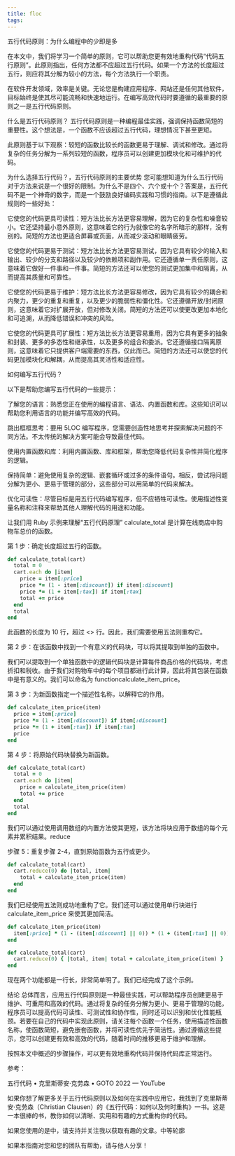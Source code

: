 ```yaml
---
title: floc
tags:
---
```


五行代码原则：为什么编程中的少即是多

在本文中，我们将学习一个简单的原则，它可以帮助您更有效地重构代码“代码五行原则”。此原则指出，任何方法都不应超过五行代码。如果一个方法的长度超过五行，则应将其分解为较小的方法，每个方法执行一个职责。

在软件开发领域，效率是关键。无论您是构建应用程序、网站还是任何其他软件，目标始终是使其尽可能流畅和快速地运行。在编写高效代码时要遵循的最重要的原则之一是五行代码原则。

什么是五行代码原则？
五行代码原则是一种编程最佳实践，强调保持函数简短的重要性。这个想法是，一个函数不应该超过五行代码，理想情况下甚至更短。

此原则基于以下观察：较短的函数比较长的函数更易于理解、调试和修改。通过将复杂的任务分解为一系列较短的函数，程序员可以创建更加模块化和可维护的代码。

为什么选择五行代码？，五行代码原则的主要优势
您可能想知道为什么五行代码对于方法来说是一个很好的限制。为什么不是四个、六个或十个？答案是，五行代码不是一个神奇的数字，而是一个鼓励良好编码实践和习惯的指南。以下是遵循此规则的一些好处：

它使您的代码更具可读性：短方法比长方法更容易理解，因为它的复杂性和噪音较小。它还坚持最小意外原则，这意味着它的行为就像它的名字所暗示的那样，没有别的。简短的方法也更适合屏幕或页面，从而减少滚动和眼睛疲劳。

它使您的代码更易于测试：短方法比长方法更容易测试，因为它具有较少的输入和输出、较少的分支和路径以及较少的依赖项和副作用。它还遵循单一责任原则，这意味着它做好一件事和一件事。简短的方法还可以使您的测试更加集中和隔离，从而提高其质量和可靠性。

它使您的代码更易于维护：短方法比长方法更容易修改，因为它具有较少的耦合和内聚力，更少的重复和重复，以及更少的脆弱性和僵化性。它还遵循开放/封闭原则，这意味着它对扩展开放，但对修改关闭。简短的方法还可以使更改更加本地化和可追溯，从而降低错误和冲突的风险。

它使您的代码更具可扩展性：短方法比长方法更容易重用，因为它具有更多的抽象和封装、更多的多态性和继承性，以及更多的组合和委派。它还遵循接口隔离原则，这意味着它只提供客户端需要的东西，仅此而已。简短的方法还可以使您的代码更加模块化和解耦，从而提高其灵活性和适应性。

如何编写五行代码？

以下是帮助您编写五行代码的一些提示：

了解您的语言：熟悉您正在使用的编程语言、语法、内置函数和库。这些知识可以帮助您利用语言的功能并编写高效的代码。

跳出框框思考：要用 5LOC 编写程序，您需要创造性地思考并探索解决问题的不同方法。不太传统的解决方案可能会导致最佳代码。

使用内置函数和库：利用内置函数、库和框架，帮助您降低代码复杂性并简化程序的逻辑。

保持简单：避免使用复杂的逻辑、嵌套循环或过多的条件语句。相反，尝试将问题分解为更小、更易于管理的部分，这些部分可以用简单的代码来解决。

优化可读性：尽管目标是用五行代码编写程序，但不应牺牲可读性。使用描述性变量名称和注释来帮助其他人理解代码的用途和功能。

让我们用 Ruby 示例来理解“五行代码原理”
calculate_total 是计算在线商店中购物车总价的函数。

第 1 步：确定长度超过五行的函数。

```ruby
def calculate_total(cart)
  total = 0
  cart.each do |item|
    price = item[:price]
    price *= (1 - item[:discount]) if item[:discount]
    price *= (1 + item[:tax]) if item[:tax]
    total += price
  end
  total
end
```

此函数的长度为 10 行，超过 <> 行。因此，我们需要使用五法则重构它。

第 2 步：在该函数中找到一个有意义的代码块，可以将其提取到单独的函数中。

我们可以提取到一个单独函数中的逻辑代码块是计算每件商品价格的代码块，考虑折扣和税收。由于我们对购物车中的每个项目都进行此计算，因此将其包装在函数中是有意义的。我们可以命名为 functioncalculate_item_price。

第 3 步：为新函数指定一个描述性名称，以解释它的作用。

```ruby
def calculate_item_price(item)
  price = item[:price]
  price *= (1 - item[:discount]) if item[:discount]
  price *= (1 + item[:tax]) if item[:tax]
  price
end
```

第 4 步：将原始代码块替换为新函数。

```ruby
def calculate_total(cart)
  total = 0
  cart.each do |item|
    price = calculate_item_price(item)
    total += price
  end
  total
end
```

我们可以通过使用调用数组的内置方法使其更短，该方法将块应用于数组的每个元素并累积结果。reduce

步骤 5：重复步骤 2-4，直到原始函数为五行或更少。

```ruby
def calculate_total(cart)
  cart.reduce(0) do |total, item|
    total + calculate_item_price(item)
  end
end
```

我们已经使用五法则成功地重构了它。我们还可以通过使用单行块进行 calculate_item_price 来使其更加简洁。

```ruby
def calculate_item_price(item)
  item[:price] * (1 - (item[:discount] || 0)) * (1 + (item[:tax] || 0))
end

def calculate_total(cart)
  cart.reduce(0) { |total, item| total + calculate_item_price(item) }
end
```

现在两个功能都是一行长，非常简单明了。我们已经完成了这个示例。

结论
总体而言，应用五行代码原则是一种最佳实践，可以帮助程序员创建更易于维护、可重用和高效的代码。通过将复杂的任务分解为更小、更易于管理的功能，程序员可以提高代码可读性、可测试性和协作性，同时还可以识别和优化性能瓶颈。若要在自己的代码中实现此原则，请关注每个函数一个任务，使用描述性函数名称，使函数简短，避免嵌套函数，并将可读性优先于简洁性。通过遵循这些提示，您可以创建更有效和高效的代码，随着时间的推移更易于维护和理解。

按照本文中概述的步骤操作，可以更有效地重构代码并保持代码库正常运行。

参考：

五行代码 • 克里斯蒂安·克劳森 • GOTO 2022 — YouTube

如果你想了解更多关于五行代码原则以及如何在实践中应用它，我找到了克里斯蒂安·克劳森（Christian Clausen）的《五行代码：如何以及何时重构》一书。这是一本很棒的书，教你如何以清晰、实用和有趣的方式重构你的代码。

如果您使用的是中，请支持并关注我以获取有趣的文章。中等轮廓

如果本指南对您和您的团队有帮助，请与他人分享！
